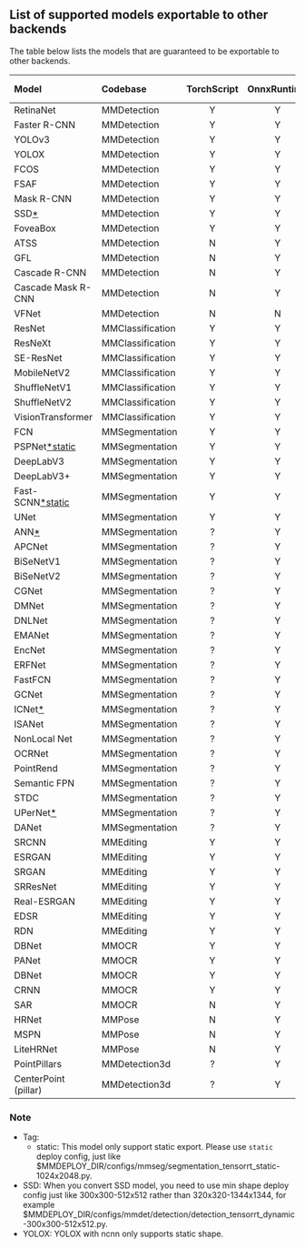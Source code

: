 ## List of supported models exportable to other backends

The table below lists the models that are guaranteed to be exportable to other backends.

| Model                     | Codebase         | TorchScript | OnnxRuntime | TensorRT | ncnn  | PPLNN | OpenVINO | Model config                                                                                   |
| :------------------------ | :--------------- | :---------: | :---------: | :------: | :---: | :---: | :------: | :--------------------------------------------------------------------------------------------: |
| RetinaNet                 | MMDetection      |      Y      |      Y      |     Y    |   Y   |   Y   |     Y    | [config](https://github.com/open-mmlab/mmdetection/tree/master/configs/retinanet)              |
| Faster R-CNN              | MMDetection      |      Y      |      Y      |     Y    |   Y   |   Y   |     Y    | [config](https://github.com/open-mmlab/mmdetection/tree/master/configs/faster_rcnn)            |
| YOLOv3                    | MMDetection      |      Y      |      Y      |     Y    |   Y   |   N   |     Y    | [config](https://github.com/open-mmlab/mmdetection/tree/master/configs/yolo)                   |
| YOLOX                     | MMDetection      |      Y      |      Y      |     Y    |   Y   |   N   |     Y    | [config](https://github.com/open-mmlab/mmdetection/tree/master/configs/yolox)                  |
| FCOS                      | MMDetection      |      Y      |      Y      |     Y    |   Y   |   N   |     Y    | [config](https://github.com/open-mmlab/mmdetection/tree/master/configs/fcos)                   |
| FSAF                      | MMDetection      |      Y      |      Y      |     Y    |   Y   |   Y   |     Y    | [config](https://github.com/open-mmlab/mmdetection/tree/master/configs/fsaf)                   |
| Mask R-CNN                | MMDetection      |      Y      |      Y      |     Y    |   N   |   N   |     Y    | [config](https://github.com/open-mmlab/mmdetection/tree/master/configs/mask_rcnn)              |
| SSD[*](#note)             | MMDetection      |      Y      |      Y      |     Y    |   Y   |   N   |     Y    | [config](https://github.com/open-mmlab/mmdetection/tree/master/configs/ssd)                    |
| FoveaBox                  | MMDetection      |      Y      |      Y      |     N    |   N   |   N   |     Y    | [config](https://github.com/open-mmlab/mmdetection/tree/master/configs/foveabox)               |
| ATSS                      | MMDetection      |      N      |      Y      |     Y    |   N   |   N   |     Y    | [config](https://github.com/open-mmlab/mmdetection/tree/master/configs/atss)                   |
| GFL                       | MMDetection      |      N      |      Y      |     Y    |   N   |   ?   |     Y    | [config](https://github.com/open-mmlab/mmdetection/tree/master/configs/gfl)                    |
| Cascade R-CNN             | MMDetection      |      N      |      Y      |     Y    |   N   |   Y   |     Y    | [config](https://github.com/open-mmlab/mmdetection/tree/master/configs/cascade_rcnn)           |
| Cascade Mask R-CNN        | MMDetection      |      N      |      Y      |     Y    |   N   |   N   |     Y    | [config](https://github.com/open-mmlab/mmdetection/tree/master/configs/cascade_rcnn)           |
| VFNet                     | MMDetection      |      N      |      N      |     N    |   N   |   N   |     Y    | [config](https://github.com/open-mmlab/mmdetection/tree/master/configs/vfnet)                  |
| ResNet                    | MMClassification |      Y      |      Y      |     Y    |   Y   |   Y   |     Y    | [config](https://github.com/open-mmlab/mmclassification/tree/master/configs/resnet)            |
| ResNeXt                   | MMClassification |      Y      |      Y      |     Y    |   Y   |   Y   |     Y    | [config](https://github.com/open-mmlab/mmclassification/tree/master/configs/resnext)           |
| SE-ResNet                 | MMClassification |      Y      |      Y      |     Y    |   Y   |   Y   |     Y    | [config](https://github.com/open-mmlab/mmclassification/tree/master/configs/seresnet)          |
| MobileNetV2               | MMClassification |      Y      |      Y      |     Y    |   Y   |   Y   |     Y    | [config](https://github.com/open-mmlab/mmclassification/tree/master/configs/mobilenet_v2)      |
| ShuffleNetV1              | MMClassification |      Y      |      Y      |     Y    |   Y   |   Y   |     Y    | [config](https://github.com/open-mmlab/mmclassification/tree/master/configs/shufflenet_v1)     |
| ShuffleNetV2              | MMClassification |      Y      |      Y      |     Y    |   Y   |   Y   |     Y    | [config](https://github.com/open-mmlab/mmclassification/tree/master/configs/shufflenet_v2)     |
| VisionTransformer         | MMClassification |      Y      |      Y      |     ?    |   Y   |   ?   |     ?    | [config](https://github.com/open-mmlab/mmclassification/tree/master/configs/vision_transformer)     |
| FCN                       | MMSegmentation   |      Y      |      Y      |     Y    |   Y   |   Y   |     Y    | [config](https://github.com/open-mmlab/mmsegmentation/tree/master/configs/fcn)                 |
| PSPNet[*static](#note)    | MMSegmentation   |      Y      |      Y      |     Y    |   Y   |   Y   |     Y    | [config](https://github.com/open-mmlab/mmsegmentation/tree/master/configs/pspnet)              |
| DeepLabV3                 | MMSegmentation   |      Y      |      Y      |     Y    |   Y   |   Y   |     Y    | [config](https://github.com/open-mmlab/mmsegmentation/tree/master/configs/deeplabv3)           |
| DeepLabV3+                | MMSegmentation   |      Y      |      Y      |     Y    |   Y   |   Y   |     Y    | [config](https://github.com/open-mmlab/mmsegmentation/tree/master/configs/deeplabv3plus)       |
| Fast-SCNN[*static](#note) | MMSegmentation   |      Y      |      Y      |     Y    |   N   |   Y   |     Y    | [config](https://github.com/open-mmlab/mmsegmentation/tree/master/configs/fastscnn)            |
| UNet                      | MMSegmentation   |      Y      |      Y      |     Y    |   Y   |   Y   |     Y    | [config](https://github.com/open-mmlab/mmsegmentation/tree/master/configs/unet)                |
| ANN[*](#note)             | MMSegmentation   |      ?      |      Y      |     Y    |   N   |   N   |     N    | [config](https://github.com/open-mmlab/mmsegmentation/tree/master/configs/ann)                 |
| APCNet                    | MMSegmentation   |      ?      |      Y      |     Y    |   Y   |   N   |     N    | [config](https://github.com/open-mmlab/mmsegmentation/tree/master/configs/apcnet)              |
| BiSeNetV1                 | MMSegmentation   |      ?      |      Y      |     Y    |   Y   |   N   |     Y    | [config](https://github.com/open-mmlab/mmsegmentation/tree/master/configs/bisenetv1)           |
| BiSeNetV2                 | MMSegmentation   |      ?      |      Y      |     Y    |   Y   |   N   |     Y    | [config](https://github.com/open-mmlab/mmsegmentation/tree/master/configs/bisenetv2)           |
| CGNet                     | MMSegmentation   |      ?      |      Y      |     Y    |   Y   |   N   |     Y    | [config](https://github.com/open-mmlab/mmsegmentation/tree/master/configs/cgnet)               |
| DMNet                     | MMSegmentation   |      ?      |      Y      |     N    |   N   |   N   |     N    | [config](https://github.com/open-mmlab/mmsegmentation/tree/master/configs/dmnet)               |
| DNLNet                    | MMSegmentation   |      ?      |      Y      |     Y    |   Y   |   N   |     Y    | [config](https://github.com/open-mmlab/mmsegmentation/tree/master/configs/dnlnet)              |
| EMANet                    | MMSegmentation   |      ?      |      Y      |     Y    |   N   |   N   |     Y    | [config](https://github.com/open-mmlab/mmsegmentation/tree/master/configs/emanet)              |
| EncNet                    | MMSegmentation   |      ?      |      Y      |     Y    |   N   |   N   |     Y    | [config](https://github.com/open-mmlab/mmsegmentation/tree/master/configs/encnet)              |
| ERFNet                    | MMSegmentation   |      ?      |      Y      |     Y    |   Y   |   N   |     Y    | [config](https://github.com/open-mmlab/mmsegmentation/tree/master/configs/erfnet)              |
| FastFCN                   | MMSegmentation   |      ?      |      Y      |     Y    |   Y   |   N   |     Y    | [config](https://github.com/open-mmlab/mmsegmentation/tree/master/configs/fastfcn)             |
| GCNet                     | MMSegmentation   |      ?      |      Y      |     Y    |   N   |   N   |     N    | [config](https://github.com/open-mmlab/mmsegmentation/tree/master/configs/gcnet)               |
| ICNet[*](#note)           | MMSegmentation   |      ?      |      Y      |     Y    |   N   |   N   |     Y    | [config](https://github.com/open-mmlab/mmsegmentation/tree/master/configs/icnet)               |
| ISANet                    | MMSegmentation   |      ?      |      Y      |     Y    |   N   |   N   |     Y    | [config](https://github.com/open-mmlab/mmsegmentation/tree/master/configs/isanet)              |
| NonLocal Net              | MMSegmentation   |      ?      |      Y      |     Y    |   Y   |   N   |     Y    | [config](https://github.com/open-mmlab/mmsegmentation/tree/master/configs/nonlocal_net)        |
| OCRNet                    | MMSegmentation   |      ?      |      Y      |     Y    |   Y   |   N   |     Y    | [config](https://github.com/open-mmlab/mmsegmentation/tree/master/configs/ocrnet)              |
| PointRend                 | MMSegmentation   |      ?      |      Y      |     Y    |   N   |   N   |     Y    | [config](https://github.com/open-mmlab/mmsegmentation/tree/master/configs/point_rend)          |
| Semantic FPN              | MMSegmentation   |      ?      |      Y      |     Y    |   Y   |   N   |     Y    | [config](https://github.com/open-mmlab/mmsegmentation/tree/master/configs/sem_fpn)             |
| STDC                      | MMSegmentation   |      ?      |      Y      |     Y    |   Y   |   N   |     Y    | [config](https://github.com/open-mmlab/mmsegmentation/tree/master/configs/stdc)                |
| UPerNet[*](#note)         | MMSegmentation   |      ?      |      Y      |     Y    |   N   |   N   |     N    | [config](https://github.com/open-mmlab/mmsegmentation/tree/master/configs/upernet)             |
| DANet                     | MMSegmentation   |      ?      |      Y      |     Y    |   N   |   N   |     N    | [config](https://github.com/open-mmlab/mmsegmentation/tree/master/configs/danet)               |
| SRCNN                     | MMEditing        |      Y      |      Y      |     Y    |   Y   |   Y   |     Y    | [config](https://github.com/open-mmlab/mmediting/tree/master/configs/restorers/srcnn)          |
| ESRGAN                    | MMEditing        |      Y      |      Y      |     Y    |   Y   |   Y   |     Y    | [config](https://github.com/open-mmlab/mmediting/tree/master/configs/restorers/esrgan)         |
| SRGAN                     | MMEditing        |      Y      |      Y      |     Y    |   Y   |   Y   |     Y    | [config](https://github.com/open-mmlab/mmediting/tree/master/configs/restorers/srresnet_srgan) |
| SRResNet                  | MMEditing        |      Y      |      Y      |     Y    |   Y   |   Y   |     Y    | [config](https://github.com/open-mmlab/mmediting/tree/master/configs/restorers/srresnet_srgan) |
| Real-ESRGAN               | MMEditing        |      Y      |      Y      |     Y    |   Y   |   Y   |     Y    | [config](https://github.com/open-mmlab/mmediting/tree/master/configs/restorers/real_esrgan)    |
| EDSR                      | MMEditing        |      Y      |      Y      |     Y    |   Y   |   N   |     Y    | [config](https://github.com/open-mmlab/mmediting/tree/master/configs/restorers/edsr)           |
| RDN                       | MMEditing        |      Y      |      Y      |     Y    |   Y   |   Y   |     Y    | [config](https://github.com/open-mmlab/mmediting/tree/master/configs/restorers/rdn)            |
| DBNet                     | MMOCR            |      Y      |      Y      |     Y    |   Y   |   Y   |     Y    | [config](https://github.com/open-mmlab/mmocr/tree/main/configs/textdet/dbnet)                  |
| PANet                     | MMOCR            |      Y      |      Y      |     Y    |   Y   |   ?   |     Y    | [config](https://github.com/open-mmlab/mmocr/tree/main/configs/textdet/panet)                  |
| DBNet                     | MMOCR            |      Y      |      Y      |     Y    |   Y   |   ?   |     Y    | [config](https://github.com/open-mmlab/mmocr/tree/main/configs/textdet/psenet)                 |
| CRNN                      | MMOCR            |      Y      |      Y      |     Y    |   Y   |   Y   |     N    | [config](https://github.com/open-mmlab/mmocr/tree/main/configs/textrecog/crnn)                 |
| SAR                       | MMOCR            |      N      |      Y      |     N    |   N   |   N   |     N    | [config](https://github.com/open-mmlab/mmocr/tree/main/configs/textrecog/sar)                  |
| HRNet                     | MMPose           |      N      |      Y      |     Y    |   Y   |   N   |     Y    | [config](https://mmpose.readthedocs.io/en/latest/papers/backbones.html#hrnet-cvpr-2019)        |
| MSPN                      | MMPose           |      N      |      Y      |     Y    |   Y   |   N   |     Y    | [config](https://mmpose.readthedocs.io/en/latest/papers/backbones.html#mspn-arxiv-2019)        |
| LiteHRNet                 | MMPose           |      N      |      Y      |     Y    |   N   |   N   |     Y    | [config](https://mmpose.readthedocs.io/en/latest/papers/backbones.html#litehrnet-cvpr-2021)    |
| PointPillars              | MMDetection3d    |      ?      |      Y      |     Y    |   N   |   N   |     Y    | [config](https://github.com/open-mmlab/mmdetection3d/blob/master/configs/pointpillars)         |
| CenterPoint (pillar)      | MMDetection3d    |      ?      |      Y      |     Y    |   N   |   N   |     Y    | [config](https://github.com/open-mmlab/mmdetection3d/blob/master/configs/centerpoint)          |

### Note

- Tag:
  - static: This model only support static export. Please use `static` deploy config, just like $MMDEPLOY_DIR/configs/mmseg/segmentation_tensorrt_static-1024x2048.py.
- SSD: When you convert SSD model, you need to use min shape deploy config just like 300x300-512x512 rather than 320x320-1344x1344, for example $MMDEPLOY_DIR/configs/mmdet/detection/detection_tensorrt_dynamic-300x300-512x512.py.
- YOLOX: YOLOX with ncnn only supports static shape.
